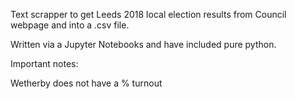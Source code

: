 Text scrapper to get Leeds 2018 local election results from Council webpage and into a .csv file.

Written via a Jupyter Notebooks and have included pure python.

Important notes:

Wetherby does not have a % turnout
